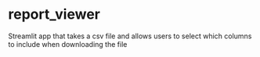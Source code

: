 # report_viewer

Streamlit app that takes a csv file and allows users to select which columns to include when downloading the file
